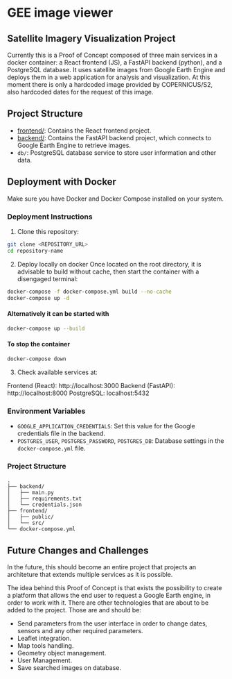 # GEE image viewer

## Satellite Imagery Visualization Project

Currently this is a Proof of Concept composed of three main services in a docker container: a React frontend (JS), a FastAPI backend (python), and a PostgreSQL database. It uses satellite images from Google Earth Engine and deploys them in a web application for analysis and visualization. At this moment there is only a hardcoded image provided by COPERNICUS/S2, also hardcoded dates for the request of this image.

## Project Structure

- [frontend/](./frontend/README.md): Contains the React frontend project.
- [backend/](./backend/README.md): Contains the FastAPI backend project, which connects to Google Earth Engine to retrieve images.
- `db/`: PostgreSQL database service to store user information and other data.

## Deployment with Docker

Make sure you have Docker and Docker Compose installed on your system.

### Deployment Instructions

1. Clone this repository:

```bash
git clone <REPOSITORY_URL>
cd repository-name
```

2. Deploy locally on docker
Once located on the root directory, it is advisable to build without cache, then start the container with a disengaged terminal:
```bash
docker-compose -f docker-compose.yml build --no-cache
docker-compose up -d
```
#### Alternatively it can be started with 

```bash
docker-compose up --build
```
#### To stop the container

```bash
docker-compose down
```

3. Check available services at:

Frontend (React): http://localhost:3000
Backend (FastAPI): http://localhost:8000
PostgreSQL: localhost:5432

### Environment Variables

- `GOOGLE_APPLICATION_CREDENTIALS`: Set this value for the Google credentials file in the backend.
- `POSTGRES_USER`, `POSTGRES_PASSWORD`, `POSTGRES_DB`: Database settings in the `docker-compose.yml` file.

### Project Structure
```
.
├── backend/
│   ├── main.py
│   ├── requirements.txt
│   └── credentials.json
├── frontend/
│   ├── public/
│   └── src/
└── docker-compose.yml
```

## Future Changes and Challenges

In the future, this should become an entire project that projects an architeture that extends multiple services as it is possible.

The idea behind this Proof of Concept is that exists the possibility to create a platform that allows the end user to request a Google Earth engine, in order to work with it. There are other technologies that are about to be added to the project. Those are and should be:

- Send parameters from the user interface in order to change dates, sensors and any other required parameters.
- Leaflet integration.
- Map tools handling.
- Geometry object management.
- User Management.
- Save searched images on database.
